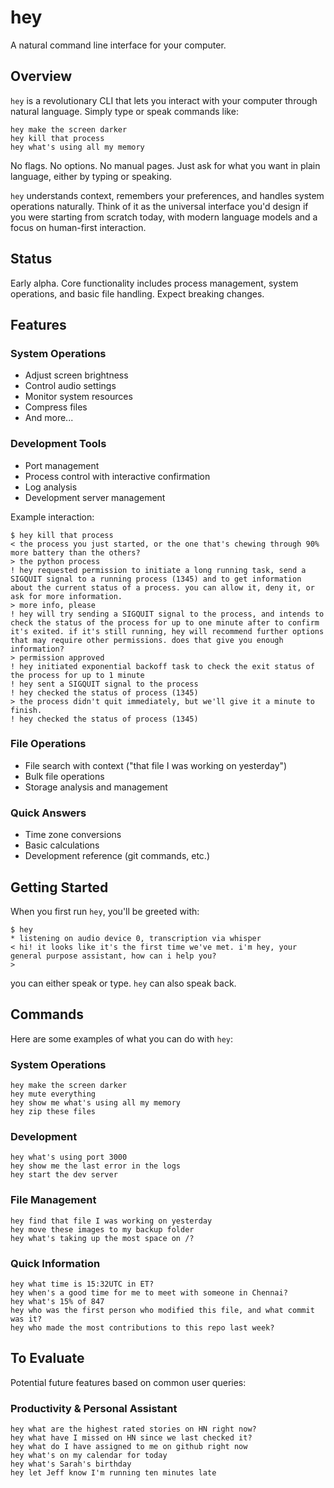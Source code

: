 # hey

A natural command line interface for your computer.

## Overview

`hey` is a revolutionary CLI that lets you interact with your computer through natural language. Simply type or speak commands like:

```
hey make the screen darker
hey kill that process
hey what's using all my memory
```

No flags. No options. No manual pages. Just ask for what you want in plain language, either by typing or speaking.

`hey` understands context, remembers your preferences, and handles system operations naturally. Think of it as the universal interface you'd design if you were starting from scratch today, with modern language models and a focus on human-first interaction.

## Status

Early alpha. Core functionality includes process management, system operations, and basic file handling. Expect breaking changes.

## Features

### System Operations
- Adjust screen brightness
- Control audio settings
- Monitor system resources
- Compress files
- And more...

### Development Tools
- Port management
- Process control with interactive confirmation
- Log analysis
- Development server management

Example interaction:
```
$ hey kill that process
< the process you just started, or the one that's chewing through 90% more battery than the others?
> the python process 
! hey requested permission to initiate a long running task, send a SIGQUIT signal to a running process (1345) and to get information about the current status of a process. you can allow it, deny it, or ask for more information.
> more info, please
! hey will try sending a SIGQUIT signal to the process, and intends to check the status of the process for up to one minute after to confirm
it's exited. if it's still running, hey will recommend further options that may require other permissions. does that give you enough information?
> permission approved
! hey initiated exponential backoff task to check the exit status of the process for up to 1 minute
! hey sent a SIGQUIT signal to the process
! hey checked the status of process (1345)
> the process didn't quit immediately, but we'll give it a minute to finish.
! hey checked the status of process (1345)
```

### File Operations
- File search with context ("that file I was working on yesterday")
- Bulk file operations
- Storage analysis and management

### Quick Answers
- Time zone conversions
- Basic calculations
- Development reference (git commands, etc.)

## Getting Started

When you first run `hey`, you'll be greeted with:

```
$ hey
* listening on audio device 0, transcription via whisper
< hi! it looks like it's the first time we've met. i'm hey, your general purpose assistant, how can i help you?
> 
```

you can either speak or type. `hey` can also speak back. 

## Commands

Here are some examples of what you can do with `hey`:

### System Operations
```
hey make the screen darker
hey mute everything
hey show me what's using all my memory
hey zip these files
```

### Development
```
hey what's using port 3000
hey show me the last error in the logs
hey start the dev server
```

### File Management
```
hey find that file I was working on yesterday
hey move these images to my backup folder
hey what's taking up the most space on /?
```

### Quick Information
```
hey what time is 15:32UTC in ET?
hey when's a good time for me to meet with someone in Chennai?
hey what's 15% of 847
hey who was the first person who modified this file, and what commit was it?
hey who made the most contributions to this repo last week?
```

## To Evaluate

Potential future features based on common user queries:

### Productivity & Personal Assistant
```
hey what are the highest rated stories on HN right now?
hey what have I missed on HN since we last checked it?
hey what do I have assigned to me on github right now
hey what's on my calendar for today
hey what's Sarah's birthday
hey let Jeff know I'm running ten minutes late
```
